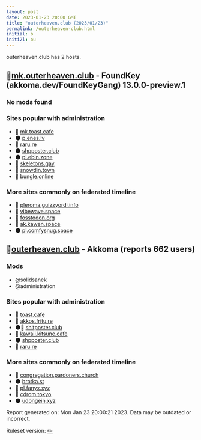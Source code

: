 ```yaml
---
layout: post
date: 2023-01-23 20:00 GMT
title: "outerheaven.club (2023/01/23)"
permalink: /outerheaven-club.html
initial: o
initi2l: ou
---
```


outerheaven.club has 2 hosts.

## 🐘[mk.outerheaven.club](https://mk.outerheaven.club) - FoundKey (akkoma.dev/FoundKeyGang) 13.0.0-preview.1

### No mods found

### Sites popular with administration

* 🐘 [mk.toast.cafe](/mk-toast-cafe.html)
* 🌑 [p.enes.lv](/p-enes-lv.html)
* 🐘 [raru.re](/raru-re.html)
* 🌑 [shpposter.club](/shpposter-club.html)
* 🌑 [pl.ebin.zone](/pl-ebin-zone.html)
* 🐘 [skeletons.gay](/skeletons-gay.html)
* 🐘 [snowdin.town](/snowdin-town.html)
* 🐘 [bungle.online](/bungle-online.html)

### More sites commonly on federated timeline

* 🐘 [pleroma.guizzyordi.info](/pleroma-guizzyordi-info.html)
* 🐘 [vibewave.space](/vibewave-space.html)
* 🐘 [fosstodon.org](/fosstodon-org.html)
* 🐘 [ak.kawen.space](/ak-kawen-space.html)
* 🌑 [pl.comfysnug.space](/pl-comfysnug-space.html)

## 🐘[outerheaven.club](https://outerheaven.club) - Akkoma (reports 662 users)

### Mods
 * @solidsanek
 * @administration

### Sites popular with administration

* 🐘 [toast.cafe](/toast-cafe.html)
* 🐘 [akkos.fritu.re](/akkos-fritu-re.html)
* 🌑🧸 [shitposter.club](/shitposter-club.html)
* 🐘 [kawaii.kitsune.cafe](/kawaii-kitsune-cafe.html)
* 🌑 [shpposter.club](/shpposter-club.html)
* 🐘 [raru.re](/raru-re.html)

### More sites commonly on federated timeline

* 🐘 [congregation.pardoners.church](/congregation-pardoners-church.html)
* 🌑 [brotka.st](/brotka-st.html)
* 🐘 [pl.fanyx.xyz](/pl-fanyx-xyz.html)
* 🐘 [cdrom.tokyo](/cdrom-tokyo.html)
* 🌑 [udongein.xyz](/udongein-xyz.html)

Report generated on: Mon Jan 23 20:00:21 2023. Data may be outdated or incorrect.

Ruleset version: [✏️](/version-pencil)

